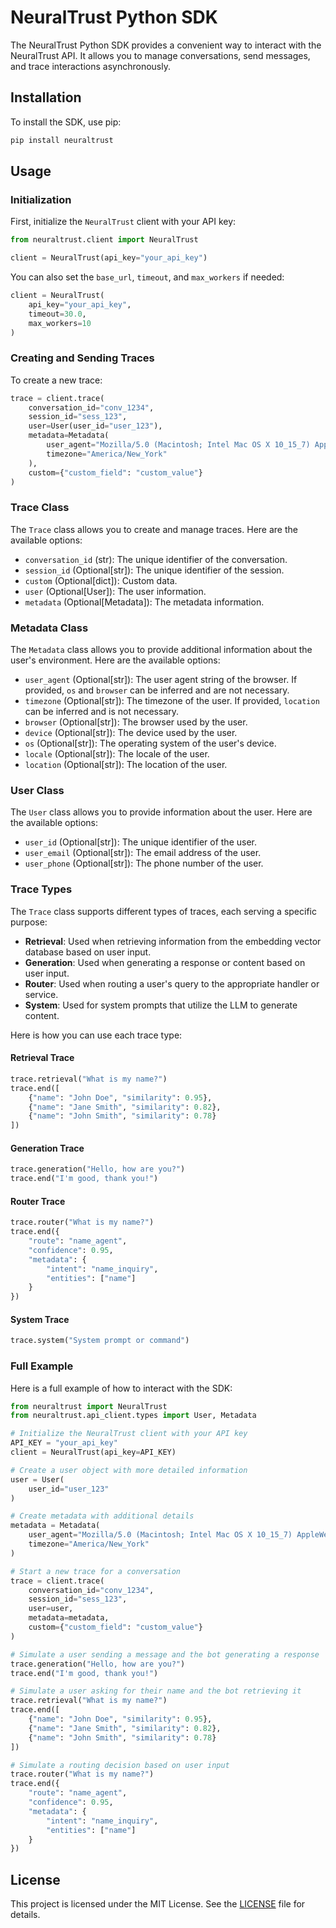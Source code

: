 # NeuralTrust Python SDK

The NeuralTrust Python SDK provides a convenient way to interact with the NeuralTrust API. It allows you to manage conversations, send messages, and trace interactions asynchronously.

## Installation

To install the SDK, use pip:

```bash
pip install neuraltrust
```

## Usage

### Initialization

First, initialize the `NeuralTrust` client with your API key:

```python
from neuraltrust.client import NeuralTrust

client = NeuralTrust(api_key="your_api_key")
```

You can also set the `base_url`, `timeout`, and `max_workers` if needed:

```python
client = NeuralTrust(
    api_key="your_api_key",
    timeout=30.0,
    max_workers=10
)
```

### Creating and Sending Traces

To create a new trace:

```python
trace = client.trace(
    conversation_id="conv_1234",
    session_id="sess_123",
    user=User(user_id="user_123"),
    metadata=Metadata(
        user_agent="Mozilla/5.0 (Macintosh; Intel Mac OS X 10_15_7) AppleWebKit/537.36 (KHTML, like Gecko) Chrome/122.0.0.0 Safari/537.36",
        timezone="America/New_York"
    ),
    custom={"custom_field": "custom_value"}
)
```
### Trace Class

The `Trace` class allows you to create and manage traces. Here are the available options:

- `conversation_id` (str): The unique identifier of the conversation.
- `session_id` (Optional[str]): The unique identifier of the session.
- `custom` (Optional[dict]): Custom data.
- `user` (Optional[User]): The user information.
- `metadata` (Optional[Metadata]): The metadata information.

### Metadata Class

The `Metadata` class allows you to provide additional information about the user's environment. Here are the available options:

- `user_agent` (Optional[str]): The user agent string of the browser. If provided, `os` and `browser` can be inferred and are not necessary.
- `timezone` (Optional[str]): The timezone of the user. If provided, `location` can be inferred and is not necessary.
- `browser` (Optional[str]): The browser used by the user.
- `device` (Optional[str]): The device used by the user.
- `os` (Optional[str]): The operating system of the user's device.
- `locale` (Optional[str]): The locale of the user.
- `location` (Optional[str]): The location of the user.

### User Class

The `User` class allows you to provide information about the user. Here are the available options:

- `user_id` (Optional[str]): The unique identifier of the user.
- `user_email` (Optional[str]): The email address of the user.
- `user_phone` (Optional[str]): The phone number of the user.


### Trace Types

The `Trace` class supports different types of traces, each serving a specific purpose:

- **Retrieval**: Used when retrieving information from the embedding vector database based on user input.
- **Generation**: Used when generating a response or content based on user input.
- **Router**: Used when routing a user's query to the appropriate handler or service.
- **System**: Used for system prompts that utilize the LLM to generate content.

Here is how you can use each trace type:

#### Retrieval Trace
```python
trace.retrieval("What is my name?")
trace.end([
    {"name": "John Doe", "similarity": 0.95},
    {"name": "Jane Smith", "similarity": 0.82},
    {"name": "John Smith", "similarity": 0.78}
])
```

#### Generation Trace
```python
trace.generation("Hello, how are you?")
trace.end("I'm good, thank you!")
```

#### Router Trace
```python
trace.router("What is my name?")
trace.end({
    "route": "name_agent",
    "confidence": 0.95,
    "metadata": {
        "intent": "name_inquiry",
        "entities": ["name"]
    }
})
```

#### System Trace
```python
trace.system("System prompt or command")
```

### Full Example

Here is a full example of how to interact with the SDK:

```python
from neuraltrust import NeuralTrust
from neuraltrust.api_client.types import User, Metadata

# Initialize the NeuralTrust client with your API key
API_KEY = "your_api_key"
client = NeuralTrust(api_key=API_KEY)

# Create a user object with more detailed information
user = User(
    user_id="user_123"
)

# Create metadata with additional details
metadata = Metadata(
    user_agent="Mozilla/5.0 (Macintosh; Intel Mac OS X 10_15_7) AppleWebKit/537.36 (KHTML, like Gecko) Chrome/122.0.0.0 Safari/537.36",
    timezone="America/New_York"
)

# Start a new trace for a conversation
trace = client.trace(
    conversation_id="conv_1234",
    session_id="sess_123",
    user=user,
    metadata=metadata,
    custom={"custom_field": "custom_value"}
)

# Simulate a user sending a message and the bot generating a response
trace.generation("Hello, how are you?")
trace.end("I'm good, thank you!")

# Simulate a user asking for their name and the bot retrieving it
trace.retrieval("What is my name?")
trace.end([
    {"name": "John Doe", "similarity": 0.95},
    {"name": "Jane Smith", "similarity": 0.82},
    {"name": "John Smith", "similarity": 0.78}
])

# Simulate a routing decision based on user input
trace.router("What is my name?")
trace.end({
    "route": "name_agent",
    "confidence": 0.95,
    "metadata": {
        "intent": "name_inquiry",
        "entities": ["name"]
    }
})
```

## License

This project is licensed under the MIT License. See the [LICENSE](LICENSE) file for details.